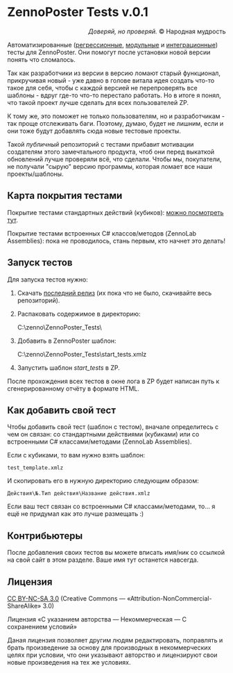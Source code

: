 ZennoPoster Tests v.0.1
=======================

<p align="right"><em>Доверяй, но проверяй.</em> © Народная мудрость</p>

Автоматизированные ([регрессионные](https://ru.wikipedia.org/wiki/%D0%A0%D0%B5%D0%B3%D1%80%D0%B5%D1%81%D1%81%D0%B8%D0%BE%D0%BD%D0%BD%D0%BE%D0%B5_%D1%82%D0%B5%D1%81%D1%82%D0%B8%D1%80%D0%BE%D0%B2%D0%B0%D0%BD%D0%B8%D0%B5), [модульные](https://ru.wikipedia.org/wiki/%D0%9C%D0%BE%D0%B4%D1%83%D0%BB%D1%8C%D0%BD%D0%BE%D0%B5_%D1%82%D0%B5%D1%81%D1%82%D0%B8%D1%80%D0%BE%D0%B2%D0%B0%D0%BD%D0%B8%D0%B5) и [интеграционные](https://ru.wikipedia.org/wiki/%D0%98%D0%BD%D1%82%D0%B5%D0%B3%D1%80%D0%B0%D1%86%D0%B8%D0%BE%D0%BD%D0%BD%D0%BE%D0%B5_%D1%82%D0%B5%D1%81%D1%82%D0%B8%D1%80%D0%BE%D0%B2%D0%B0%D0%BD%D0%B8%D0%B5)) тесты для ZennoPoster. Они помогут после установки новой версии понять что сломалось.

Так как разработчики из версии в версию ломают старый функционал, прикручивая новый - уже давно в голове витала идея создать что-то такое для себя, чтобы с каждой версией не перепроверять все шаблоны - вдруг где-то что-то перестало работать. Но в итоге я понял, что такой проект лучше сделать для всех пользователей ZP.

К тому же, это поможет не только пользователям, но и разработчикам - так проще отслеживать баги. Поэтому, думаю, будет не лишним, если и они тоже будут добавлять сюда новые тестовые проекты.

Такой *публичный* репозиторий с тестами прибавит мотивации создателям этого замечтального продукта, чтоб они перед выкаткой обновлений лучше проверяли всё, что сделали. Чтобы мы, покупатели, не получали "сырую" версию программы, которая ломает все наши проекты/шаблоны.

Карта покрытия тестами
----------------------

Покрытие тестами стандартных действий (кубиков): [можно посмотреть тут](https://github.com/lord-alfred/ZennoPoster_Tests/blob/master/coverage_map.md).

Покрытие тестами встроенных C# классов/методов (ZennoLab Assemblies): пока не проводилось, стань первым, кто начнет это делать!

Запуск тестов
-------------

Для запуска тестов нужно:

1. Скачать [последний релиз](https://github.com/lord-alfred/ZennoPoster_Tests/releases) (их пока что не было, скачивайте весь репозиторий).
2. Распаковать содержимое в директорию:

    C:\zenno\ZennoPoster_Tests\

3. Добавить в ZennoPoster шаблон:

    C:\zenno\ZennoPoster_Tests\start_tests.xmlz

4. Запустить шаблон *start_tests* в ZP.

После прохождения всех тестов в окне лога в ZP будет написан путь к сгенерированному отчёту в формате HTML.

Как добавить свой тест
----------------------

Чтобы добавить свой тест (шаблон с тестом), вначале определитесь с чем он связан: со стандартными действиями (кубиками) или со встроенными C# классами/методами (ZennoLab Assemblies).

Если с кубиками, то вам нужно взять шаблон:

    test_template.xmlz

И скопировать его в нужную директорию следующим образом:

    Действия\№.Тип действия\Название действия.xmlz

Если ваш тест связан со встроенными C# классами/методами, то... я ещё не придумал как это лучше размещать :)

Контрибьютеры
-------------

После добавления своих тестов вы можете вписать имя/ник со ссылкой на свой сайт в этом разделе. Ваше имя тут останется навсегда.

Лицензия
--------

[CC BY-NC-SA 3.0](https://creativecommons.org/licenses/by-nc-sa/3.0/deed.ru) (Creative Commons — «Attribution-NonCommercial-ShareAlike» 3.0)

Лицензия «С указанием авторства — Некоммерческая — С сохранением условий»

Даная лицензия позволяет другим людям редактировать, поправлять и брать произведение за основу для производных в некоммерческих целях при условии, что они указывают авторство и лицензируют свои новые произведения на тех же условиях.